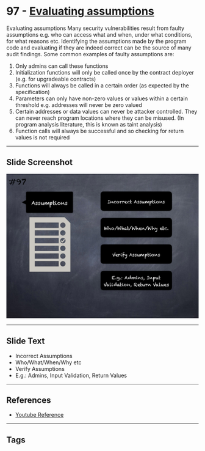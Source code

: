 
# 97 - [Evaluating assumptions](./Evaluating%20assumptions.md)

Evaluating assumptions Many security vulnerabilities result from faulty assumptions e.g. who can access what and when, under what conditions, for what reasons etc. Identifying the assumptions made by the program code and evaluating if they are indeed correct can be the source of many audit findings. Some common examples of faulty assumptions are:


1.  Only admins can call these functions
2.  Initialization functions will only be called once by the contract deployer (e.g. for upgradeable contracts)
3.  Functions will always be called in a certain order (as expected by the specification)
4.  Parameters can only have non-zero values or values within a certain threshold e.g. addresses will never be zero valued
5.  Certain addresses or data values can never be attacker controlled. They can never reach program locations where they can be misused. (In program analysis literature, this is known as taint analysis)
6.  Function calls will always be successful and so checking for return values is not required


___
## Slide Screenshot
![097.png](../../images/6.Audit%20Techniques%20and%20Tools%20101/097.png)
___
## Slide Text
- Incorrect Assumptions
- Who/What/When/Why etc
- Verify Assumptions
- E.g.: Admins, Input Validation, Return Values
___
## References
- [Youtube Reference](https://youtu.be/dgITqd3mkDk?t=1589)
___
## Tags
